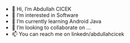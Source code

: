 - 👋 Hi, I’m Abdullah CICEK
- 👀 I’m interested in Software
- 🌱 I’m currently learning Android Java
- 💞️ I’m looking to collaborate on ...
- 📫 You can reach me on linkedn/abdullahcicek

<!---
cicekabdullah/cicekabdullah is a ✨ special ✨ repository because its `README.md` (this file) appears on your GitHub profile.
You can click the Preview link to take a look at your changes.
--->

